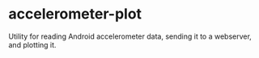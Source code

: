 accelerometer-plot
==================

Utility for reading Android accelerometer data, sending it to a webserver, and plotting it.
